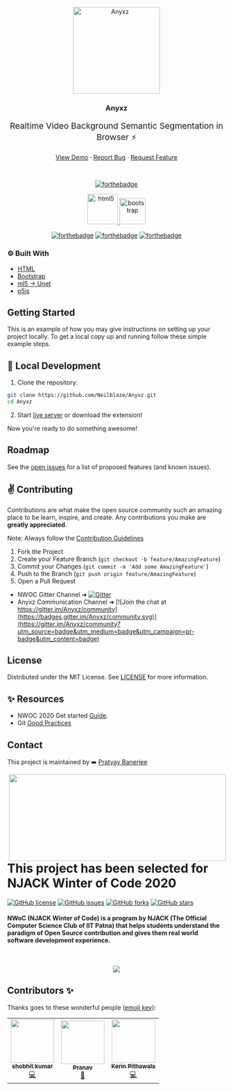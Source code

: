 <p align="center">
  <a href="https://anyxz.vercel.app">
    <img src="https://raw.githubusercontent.com/Neilblaze/Anyxz/master/assets/favicon.png" width="200px" alt="Anyxz" >
  </a>
  <h3 align="center">Anyxz</h3>

  <div align="center">
    <p style="font-size:1.2rem;">Realtime Video Background Semantic Segmentation in Browser ⚡</p>
    <a href="https://anyxz.vercel.app">View Demo</a>
    ·
    <a href="https://github.com/Neilblaze/Anyxz/issues/new/choose">Report Bug</a>
    ·
    <a href="https://github.com/Neilblaze/Anyxz/issues">Request Feature</a>
  </div>
</p>
    <br />
<div align="center">

[![forthebadge](https://forthebadge.com/images/badges/open-source.svg)](https://forthebadge.com) 

<a href="https://www.w3.org/html/" target="_blank"> <img src="https://devicons.github.io/devicon/devicon.git/icons/html5/html5-original-wordmark.svg" alt="html5" width="70" height="70"/> </a> <a href="https://getbootstrap.com" target="_blank"> <img src="https://devicons.github.io/devicon/devicon.git/icons/bootstrap/bootstrap-plain.svg" alt="bootstrap" width="60" height="60"/> </a>

[![forthebadge](https://forthebadge.com/images/badges/built-by-developers.svg)](https://forthebadge.com) 
[![forthebadge](https://forthebadge.com/images/badges/makes-people-smile.svg)](https://forthebadge.com) [![forthebadge](https://forthebadge.com/images/badges/powered-by-coffee.svg)](https://forthebadge.com)

</div>

### ⚙️ Built With

* [HTML](https://www.w3schools.com/html/)
* [Bootstrap](https://getbootstrap.com/docs/3.4/javascript/)
* [ml5 -> Unet](https://ml5js.org/reference/api-unet/)
* [p5js](https://p5js.org/)


<!-- GETTING STARTED -->
## Getting Started

This is an example of how you may give instructions on setting up your project locally.
To get a local copy up and running follow these simple example steps.

<!-- LOCAL DEVELOPMENT -->
## :rocket: Local Development

1. Clone the repository:

```bash
git clone https://github.com/Neilblaze/Anyxz.git
cd Anyxz
```

2. Start [live server](https://stackoverflow.com/questions/43807041/live-reload-refresh-solution-for-html-css-in-2017) or download the extension!

Now you're ready to do something awesome!

<!-- ROADMAP -->
## Roadmap

See the [open issues](https://github.com/Neilblaze/Anyxz/issues) for a list of proposed features (and known issues).

<!-- CONTRIBUTING -->
## :v: Contributing

Contributions are what make the open source community such an amazing place to be learn, inspire, and create. Any contributions you make are **greatly appreciated**.

Note: Always follow the [Contribution Guidelines](CONTRIBUTING.md)

1. Fork the Project
2. Create your Feature Branch (`git checkout -b feature/AmazingFeature`)
3. Commit your Changes (`git commit -m 'Add some AmazingFeature'`)
4. Push to the Branch (`git push origin feature/AmazingFeature`)
5. Open a Pull Request

- NWOC Gitter Channel ➜ [![Gitter](https://badges.gitter.im/NJACKWinterOfCode/NWoC2020.svg)](https://gitter.im/NJACKWinterOfCode/NWoC2020?utm_source=badge&utm_medium=badge&utm_campaign=pr-badge)
- Anyxz Communication Channel ➜ [![Join the chat at https://gitter.im/Anyxz/community](https://badges.gitter.im/Anyxz/community.svg)](https://gitter.im/Anyxz/community?utm_source=badge&utm_medium=badge&utm_campaign=pr-badge&utm_content=badge)

<!-- LICENSE -->
## License

Distributed under the MIT License. See [LICENSE](LICENSE) for more information.

<!-- RESOURCES -->
## ✨ Resources

- NWOC 2020 Get started [Guide](https://github.com/NJACKWinterOfCode/Get-Started-NWoC20).
- Git [Good Practices](https://medium.com/datreeio/top-10-github-best-practices-for-developers-d6309a613227)

<!-- CONTACT -->
## Contact

This project is maintained by ➡️  [Pratyay Banerjee](https://github.com/Neilblaze)

<a href="https://njackwinterofcode.github.io/"><img align="right" width="500" height="200" src="https://raw.githubusercontent.com/Neilblaze/Anyxz/master/assets/nwoc-logo.png"></a>


# This project has been selected for NJACK Winter of Code 2020

[![GitHub license](https://img.shields.io/github/license/Neilblaze/Anyxz)](https://github.com/Neilblaze/Anyxz/blob/master/LICENSE)
[![GitHub issues](https://img.shields.io/github/issues/Neilblaze/Anyxz)](https://github.com/Neilblaze/Anyxz/issues)
[![GitHub forks](https://img.shields.io/github/forks/Neilblaze/Anyxz)](https://github.com/Neilblaze/Anyxz/network)
[![GitHub stars](https://img.shields.io/github/stars/Neilblaze/Anyxz)](https://github.com/Neilblaze/Anyxz/stargazers)

#### NWoC (NJACK Winter of Code) is a program by NJACK (The Official Computer Science Club of IIT Patna) that helps students understand the paradigm of Open Source contribution and gives them real world software development experience.


<br />
<p align="center">
  <a href="https://vercel.com">
    <img src="https://raw.githubusercontent.com/Neilblaze/Anyxz/c805c8727a84c4fd1aba8d3a52d30412acaa9524/assets/powered-by-vercel.svg" >
  </a>
</p>

## Contributors ✨

Thanks goes to these wonderful people ([emoji key](https://allcontributors.org/docs/en/emoji-key)):

<!-- ALL-CONTRIBUTORS-LIST:START - Do not remove or modify this section -->
<!-- prettier-ignore-start -->
<!-- markdownlint-disable -->
<table>
  <tr>
    <td align="center"><a href="https://www.linkedin.com/in/shobhit-kumar-1979b1191/"><img src="https://avatars0.githubusercontent.com/u/58087950?v=4" width="100px;" alt=""/><br /><sub><b>shobhit kumar</b></sub></a><br /><a href="https://github.com/Neilblaze/Anyxz/commits?author=kumarshobhit" title="Code">💻</a></td>
    <td align="center"><a href="https://www.linkedin.com/in/pranav-mendiratta-89713a173/"><img src="https://avatars1.githubusercontent.com/u/54665036?v=4" width="100px;" alt=""/><br /><sub><b>Pranav</b></sub></a><br /><a href="https://github.com/Neilblaze/Anyxz/commits?author=Pranav016" title="Documentation">📖</a></td>
    <td align="center"><a href="https://www.linkedin.com/in/kerinpithawala"><img src="https://avatars0.githubusercontent.com/u/46436993?v=4" width="100px;" alt=""/><br /><sub><b>Kerin Pithawala</b></sub></a><br /><a href="https://github.com/Neilblaze/Anyxz/commits?author=Kerveyfelix" title="Code">💻</a></td>
  </tr>
</table>

<!-- markdownlint-enable -->

